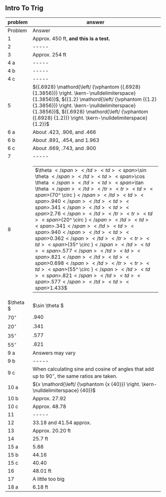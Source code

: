 
## Intro To Trig


|problem|answer|
|-------|------|
|Problem|Answer|
|1|Approx. 450 ft, <b>and this is a test.</b>|
|2|-----|
|3|Approx. 254 ft|
|4 a|-----|
|4 b|-----|
|4 c|-----|
|5|<span>${{.6928} \mathord{\left/ {\vphantom {{.6928} {1.3856}}} \right. \kern-\nulldelimiterspace} {1.3856}}$</span>, <span>${{1.2} \mathord{\left/ {\vphantom {{1.2} {1.3856}}} \right. \kern-\nulldelimiterspace} {1.3856}}$</span>, <span>${{.6928} \mathord{\left/ {\vphantom {{.6928} {1.2}}} \right. \kern-\nulldelimiterspace} {1.2}}$</span>|
|6 a|About .423, .906, and .466|
|6 b|About .891, .454, and 1.963|
|6 c|About .669, .743, and .900|
|7|-----|
|8|<table id="table-4"> <tbody> <tr> <td> <span>$\theta $</span> </td> <td> <span>$\sin \theta $</span> </td> <td> <span>$\cos \theta $</span> </td> <td> <span>$\tan \theta $</span> </td> </tr> <tr> <td> <span>${70^ \circ }$</span> </td> <td> <span>$.940$</span> </td> <td> <span>$.341$</span> </td> <td> <span>$2.76$</span> </td> </tr> <tr> <td> <span>${20^ \circ }$</span> </td> <td> <span>$.341$</span> </td> <td> <span>$.940$</span> </td> <td> <span>$0.362$</span> </td> </tr> <tr> <td> <span>${35^ \circ }$</span> </td> <td> <span>$.577$</span> </td> <td> <span>$.821$</span> </td> <td> <span>$0.698$</span> </td> </tr> <tr> <td> <span>${55^ \circ }$</span> </td> <td> <span>$.821$</span> </td> <td> <span>$.577$</span> </td> <td> <span>$1.433$</span> </td> </tr> </tbody> </table>|
|$\theta $|<span>$\sin \theta $</span>|
|${70^ \circ }$|<span>$.940$</span>|
|${20^ \circ }$|<span>$.341$</span>|
|${35^ \circ }$|<span>$.577$</span>|
|${55^ \circ }$|<span>$.821$</span>|
|9 a|Answers may vary|
|9 b|-----|
|9 c|When calculating sine and cosine of angles that add up to <span>${90^ \circ }$</span>, the same ratios are taken.|
|10 a|<span>${x \mathord{\left/ {\vphantom {x {40}}} \right. \kern-\nulldelimiterspace} {40}}$</span>|
|10 b|Approx. 27.92|
|10 c|Approx. 48.78|
|11|-----|
|12|33.18 and 41.54 approx.|
|13|Approx. 20.20 ft|
|14|25.7 ft|
|15 a|5.88|
|15 b|44.16|
|15 c|40.40|
|16|48.01 ft|
|17|A little too big|
|18 a|6.18 ft|
